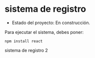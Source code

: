 <h1> sistema de registro </h1>

- Estado del proyecto: En construcción. 

Para ejecutar el sistema, debes poner:

```npm install react```

sistema de registro 2

